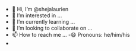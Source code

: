 - 👋 Hi, I’m @shejalaurien
- 👀 I’m interested in ...
- 🌱 I’m currently learning ...
- 💞️ I’m looking to collaborate on ...
- 📫 How to reach me ...
-😄 Pronouns: he/him/his
-

<!---
shejalaurien/shejalaurien is a ✨ special ✨ repository because its `README.md` (this file) appears on your GitHub profile.
You can click the Preview link to take a look at your changes.
--->
